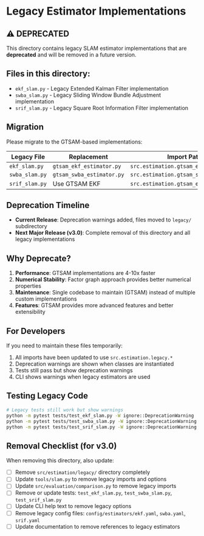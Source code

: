 # Legacy Estimator Implementations

## ⚠️ DEPRECATED

This directory contains legacy SLAM estimator implementations that are **deprecated** and will be removed in a future version.

## Files in this directory:

- `ekf_slam.py` - Legacy Extended Kalman Filter implementation
- `swba_slam.py` - Legacy Sliding Window Bundle Adjustment implementation  
- `srif_slam.py` - Legacy Square Root Information Filter implementation

## Migration

Please migrate to the GTSAM-based implementations:

| Legacy File | Replacement | Import Path |
|------------|-------------|------------|
| `ekf_slam.py` | `gtsam_ekf_estimator.py` | `src.estimation.gtsam_ekf_estimator` |
| `swba_slam.py` | `gtsam_swba_estimator.py` | `src.estimation.gtsam_swba_estimator` |
| `srif_slam.py` | Use GTSAM EKF | `src.estimation.gtsam_ekf_estimator` |

## Deprecation Timeline

- **Current Release**: Deprecation warnings added, files moved to `legacy/` subdirectory
- **Next Major Release (v3.0)**: Complete removal of this directory and all legacy implementations

## Why Deprecate?

1. **Performance**: GTSAM implementations are 4-10x faster
2. **Numerical Stability**: Factor graph approach provides better numerical properties
3. **Maintenance**: Single codebase to maintain (GTSAM) instead of multiple custom implementations
4. **Features**: GTSAM provides more advanced features and better extensibility

## For Developers

If you need to maintain these files temporarily:
1. All imports have been updated to use `src.estimation.legacy.*`
2. Deprecation warnings are shown when classes are instantiated
3. Tests still pass but show deprecation warnings
4. CLI shows warnings when legacy estimators are used

## Testing Legacy Code

```bash
# Legacy tests still work but show warnings
python -m pytest tests/test_ekf_slam.py -W ignore::DeprecationWarning
python -m pytest tests/test_swba_slam.py -W ignore::DeprecationWarning
python -m pytest tests/test_srif_slam.py -W ignore::DeprecationWarning
```

## Removal Checklist (for v3.0)

When removing this directory, also update:
- [ ] Remove `src/estimation/legacy/` directory completely
- [ ] Update `tools/slam.py` to remove legacy imports and options
- [ ] Update `src/evaluation/comparison.py` to remove legacy imports
- [ ] Remove or update tests: `test_ekf_slam.py`, `test_swba_slam.py`, `test_srif_slam.py`
- [ ] Update CLI help text to remove legacy options
- [ ] Remove legacy config files: `config/estimators/ekf.yaml`, `swba.yaml`, `srif.yaml`
- [ ] Update documentation to remove references to legacy estimators